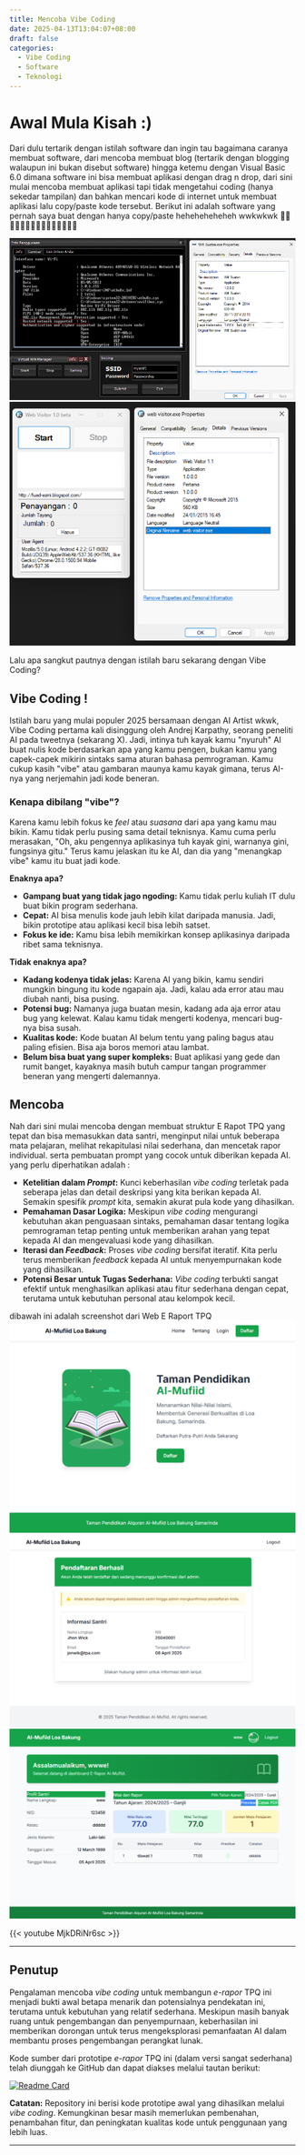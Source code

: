 ```yaml
---
title: Mencoba Vibe Coding
date: 2025-04-13T13:04:07+08:00
draft: false
categories:
  - Vibe Coding
  - Software
  - Teknologi
---
```


# **Awal Mula Kisah :)**

Dari dulu tertarik dengan istilah software dan ingin tau bagaimana caranya membuat software, dari mencoba membuat blog (tertarik dengan blogging walaupun ini bukan disebut software) hingga ketemu dengan Visual Basic 6.0 dimana software ini bisa membuat aplikasi dengan drag n drop, dari sini mulai mencoba membuat aplikasi tapi tidak mengetahui coding (hanya sekedar tampilan) dan bahkan mencari kode di internet untuk membuat aplikasi lalu copy/paste kode tersebut. Berikut ini adalah software yang pernah saya buat dengan hanya copy/paste heheheheheheh wwkwkwk 🤣🗿🦅🦅🦅🦅🦅🦅🦅🦅🔥🔥🔥🔥🔥

![wifi](images/wifi-manager.png)
![web](images/web-visitor.png)

Lalu apa sangkut pautnya dengan istilah baru sekarang dengan Vibe Coding?

## **Vibe Coding !**

Istilah baru yang mulai populer 2025 bersamaan dengan AI Artist wkwk, Vibe Coding pertama kali disinggung oleh Andrej Karpathy, seorang peneliti AI pada tweetnya (sekarang X). Jadi, intinya tuh kayak kamu "nyuruh" AI buat nulis kode berdasarkan apa yang kamu pengen, bukan kamu yang capek-capek mikirin sintaks sama aturan bahasa pemrograman. Kamu cukup kasih "vibe" atau gambaran maunya kamu kayak gimana, terus AI-nya yang nerjemahin jadi kode beneran.

### **Kenapa dibilang "vibe"?**

Karena kamu lebih fokus ke _feel_ atau _suasana_ dari apa yang kamu mau bikin. Kamu tidak perlu pusing sama detail teknisnya. Kamu cuma perlu merasakan, "Oh, aku pengennya aplikasinya tuh kayak gini, warnanya gini, fungsinya gitu." Terus kamu jelaskan itu ke AI, dan dia yang "menangkap vibe" kamu itu buat jadi kode.

**Enaknya apa?**

- **Gampang buat yang tidak jago ngoding:** Kamu tidak perlu kuliah IT dulu buat bikin program sederhana.
- **Cepat:** AI bisa menulis kode jauh lebih kilat daripada manusia. Jadi, bikin prototipe atau aplikasi kecil bisa lebih satset.
- **Fokus ke ide:** Kamu bisa lebih memikirkan konsep aplikasinya daripada ribet sama teknisnya.

**Tidak enaknya apa?**

- **Kadang kodenya tidak jelas:** Karena AI yang bikin, kamu sendiri mungkin bingung itu kode ngapain aja. Jadi, kalau ada error atau mau diubah nanti, bisa pusing.
- **Potensi bug:** Namanya juga buatan mesin, kadang ada aja error atau bug yang kelewat. Kalau kamu tidak mengerti kodenya, mencari bug-nya bisa susah.
- **Kualitas kode:** Kode buatan AI belum tentu yang paling bagus atau paling efisien. Bisa aja boros memori atau lambat.
- **Belum bisa buat yang super kompleks:** Buat aplikasi yang gede dan rumit banget, kayaknya masih butuh campur tangan programmer beneran yang mengerti dalemannya.

## **Mencoba**

Nah dari sini mulai mencoba dengan membuat struktur E Rapot TPQ yang tepat dan bisa memasukkan data santri, menginput nilai untuk beberapa mata pelajaran, melihat rekapitulasi nilai sederhana, dan mencetak rapor individual. serta pembuatan prompt yang cocok untuk diberikan kepada AI. yang perlu diperhatikan adalah :
- **Ketelitian dalam _Prompt_:** Kunci keberhasilan _vibe coding_ terletak pada seberapa jelas dan detail deskripsi yang kita berikan kepada AI. Semakin spesifik _prompt_ kita, semakin akurat pula kode yang dihasilkan.
- **Pemahaman Dasar Logika:** Meskipun _vibe coding_ mengurangi kebutuhan akan penguasaan sintaks, pemahaman dasar tentang logika pemrograman tetap penting untuk memberikan arahan yang tepat kepada AI dan mengevaluasi kode yang dihasilkan.
- **Iterasi dan _Feedback_:** Proses _vibe coding_ bersifat iteratif. Kita perlu terus memberikan _feedback_ kepada AI untuk menyempurnakan kode yang dihasilkan.
- **Potensi Besar untuk Tugas Sederhana:** _Vibe coding_ terbukti sangat efektif untuk menghasilkan aplikasi atau fitur sederhana dengan cepat, terutama untuk kebutuhan personal atau kelompok kecil.

dibawah ini adalah screenshot dari Web E Raport TPQ 
![](img/image-2025413646452.png)
![](img/image-20254131147234.png)
![web E Raport TPQ](img/image-2025413133055.png)

{{< youtube MjkDRiNr6sc >}}

---
## **Penutup**

Pengalaman mencoba *vibe coding* untuk membangun *e-rapor* TPQ ini menjadi bukti awal betapa menarik dan potensialnya pendekatan ini, terutama untuk kebutuhan yang relatif sederhana. Meskipun masih banyak ruang untuk pengembangan dan penyempurnaan, keberhasilan ini memberikan dorongan untuk terus mengeksplorasi pemanfaatan AI dalam membantu proses pengembangan perangkat lunak.

Kode sumber dari prototipe *e-rapor* TPQ ini (dalam versi sangat sederhana) telah diunggah ke GitHub dan dapat diakses melalui tautan berikut:

[![Readme Card](https://github-readme-stats.vercel.app/api/pin/?username=fuadfaut&repo=al-mufiid-laravel&theme=dark)](https://github.com/fuadfaut/al-mufiid-laravel)

**Catatan:** Repository ini berisi kode prototipe awal yang dihasilkan melalui *vibe coding*. Kemungkinan besar masih memerlukan pembenahan, penambahan fitur, dan peningkatan kualitas kode untuk penggunaan yang lebih luas.




---